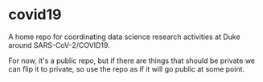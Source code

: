 # covid19
A home repo for coordinating data science research activities at Duke around SARS-CoV-2/COVID19.

For now, it's a public repo, but if there are things that should be private we can flip it to private, so use the repo as if it will go public at some point.
